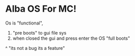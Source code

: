 # Alba OS For MC!

Os is "functional", 

1. "pre boots" to gui file sys
2. when closed the gui and press enter the OS "full boots"


^ "its not a bug its a feature"
